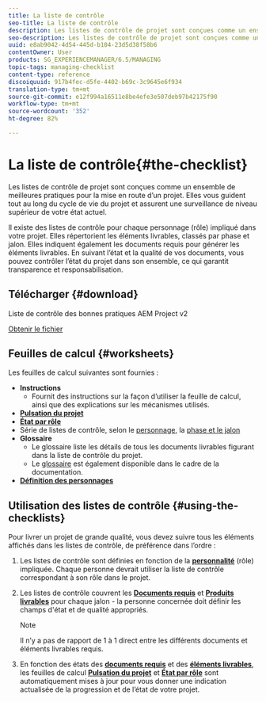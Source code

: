```yaml
---
title: La liste de contrôle
seo-title: La liste de contrôle
description: Les listes de contrôle de projet sont conçues comme un ensemble de meilleures pratiques pour la mise en route d’un projet. Elles vous guident tout au long du cycle de vie du projet et assurent une surveillance de niveau supérieur de votre état actuel.
seo-description: Les listes de contrôle de projet sont conçues comme un ensemble de meilleures pratiques pour la mise en route d’un projet. Elles vous guident tout au long du cycle de vie du projet et assurent une surveillance de niveau supérieur de votre état actuel.
uuid: e8ab9042-4d54-445d-b104-23d5d38f58b6
contentOwner: User
products: SG_EXPERIENCEMANAGER/6.5/MANAGING
topic-tags: managing-checklist
content-type: reference
discoiquuid: 917b4fec-d5fe-4402-b69c-3c9645e6f934
translation-type: tm+mt
source-git-commit: e12f994a16511e8be4efe3e507deb97b42175f90
workflow-type: tm+mt
source-wordcount: '352'
ht-degree: 82%

---
```



# La liste de contrôle{#the-checklist}

Les listes de contrôle de projet sont conçues comme un ensemble de meilleures pratiques pour la mise en route d’un projet. Elles vous guident tout au long du cycle de vie du projet et assurent une surveillance de niveau supérieur de votre état actuel.

Il existe des listes de contrôle pour chaque personnage (rôle) impliqué dans votre projet. Elles répertorient les éléments livrables, classés par phase et jalon. Elles indiquent également les documents requis pour générer les éléments livrables. En suivant l’état et la qualité de vos documents, vous pouvez contrôler l’état du projet dans son ensemble, ce qui garantit transparence et responsabilisation.

## Télécharger {#download}

Liste de contrôle des bonnes pratiques AEM Project v2

[Obtenir le fichier](assets/aem_project_bp_checklistv2-65.xlsx)

## Feuilles de calcul {#worksheets}

Les feuilles de calcul suivantes sont fournies :

* **Instructions**
   * Fournit des instructions sur la façon d’utiliser la feuille de calcul, ainsi que des explications sur les mécanismes utilisés.
* **[Pulsation du projet](/help/managing/best-practices.md#project-heartbeat-dashboard)**
* **[État par rôle](/help/managing/best-practices.md#status-by-role)**
* Série de listes de contrôle, selon le [personnage](/help/managing/best-practices.md#persona), la [phase et le jalon](/help/managing/best-practices.md#phases-and-milestones)
* **Glossaire**
   * Le glossaire liste les détails de tous les documents livrables figurant dans la liste de contrôle du projet.
   * Le [glossaire](/help/managing/best-practices-glossary.md) est également disponible dans le cadre de la documentation.
* **[Définition des personnages](/help/managing/best-practices.md#persona)**

## Utilisation des listes de contrôle {#using-the-checklists}

Pour livrer un projet de grande qualité, vous devez suivre tous les éléments affichés dans les listes de contrôle, de préférence dans l’ordre :

1. Les listes de contrôle sont définies en fonction de la **[personnalité](/help/managing/best-practices.md#persona)** (rôle) impliquée. Chaque personne devrait utiliser la liste de contrôle correspondant à son rôle dans le projet.
1. Les listes de contrôle couvrent les **[Documents requis](/help/managing/best-practices.md#required-documents)** et **[Produits livrables](/help/managing/best-practices.md#deliverables)** pour chaque jalon - la personne concernée doit définir les champs d&#39;état et de qualité appropriés.

   >[!NOTE]
   >
   >Il n’y a pas de rapport de 1 à 1 direct entre les différents documents et éléments livrables requis.

1. En fonction des états des **[documents requis](/help/managing/best-practices.md#required-documents)** et des **[éléments livrables](/help/managing/best-practices.md#deliverables)**, les feuilles de calcul **[Pulsation du projet](/help/managing/best-practices.md#project-heartbeat-dashboard)** et **[État par rôle](/help/managing/best-practices.md#status-by-role)** sont automatiquement mises à jour pour vous donner une indication actualisée de la progression et de l’état de votre projet.